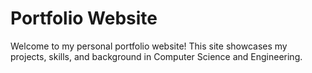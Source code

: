 # Portfolio Website

Welcome to my personal portfolio website! This site showcases my projects, skills, and background in Computer Science and Engineering.
